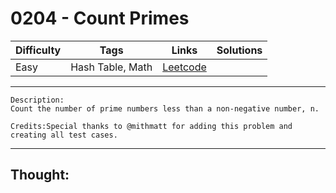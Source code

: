 # 0204 - Count Primes

Difficulty  | Tags | Links | Solutions
----------- | ---- | ----- | -----
Easy | Hash Table, Math | [Leetcode](https://leetcode.com/problems/count-primes/description/) |


-----------

```
Description:
Count the number of prime numbers less than a non-negative number, n.

Credits:Special thanks to @mithmatt for adding this problem and creating all test cases.
```

-----------

## Thought:
